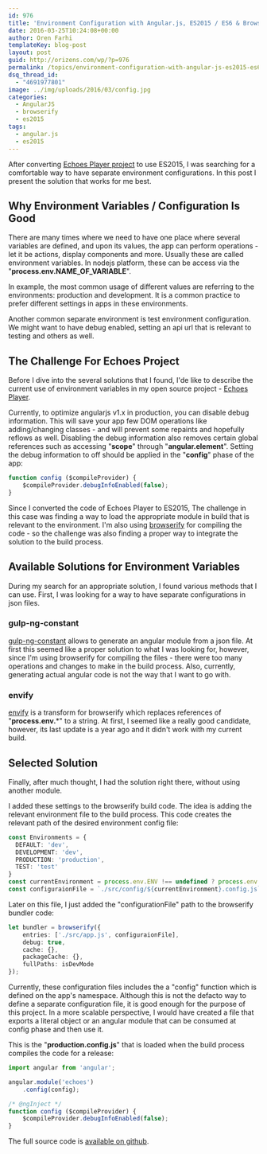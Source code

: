 ```yaml
---
id: 976
title: 'Environment Configuration with Angular.js, ES2015 / ES6 & Browserify'
date: 2016-03-25T10:24:08+00:00
author: Oren Farhi 
templateKey: blog-post
layout: post
guid: http://orizens.com/wp/?p=976
permalink: /topics/environment-configuration-with-angular-js-es2015-es6-browserify/
dsq_thread_id:
  - "4691977801"
image: ../img/uploads/2016/03/config.jpg
categories:
  - AngularJS
  - browserify
  - es2015
tags:
  - angular.js
  - es2015
---
```

After converting <a href="http://github.com/orizens/echoes" target="_blank">Echoes Player project</a> to use ES2015, I was searching for a comfortable way to have separate environment configurations. In this post I present the solution that works for me best.

## <!--more-->Why Environment Variables / Configuration Is Good

There are many times where we need to have one place where several variables are defined, and upon its values, the app can perform operations - let it be actions, display components and more. Usually these are called environment variables. In nodejs platform, these can be access via the "**process.env.NAME\_OF\_VARIABLE**".

In example, the most common usage of different values are referring to the environments: production and development. It is a common practice to prefer different settings in apps in these environments.

Another common separate environment is test environment configuration. We might want to have debug enabled, setting an api url that is relevant to testing and others as well.

## The Challenge For Echoes Project

Before I dive into the several solutions that I found, I'de like to describe the current use of environment variables in my open source project - <a href="http://echotu.be" target="_blank">Echoes Player</a>.

Currently, to optimize angularjs v1.x in production, you can disable debug information. This will save your app few DOM operations like adding/changing classes - and will prevent some repaints and hopefully reflows as well. Disabling the debug information also removes certain global references such as accessing "**scope**" through "**angular.element**". Setting the debug information to off should be applied in the "**config**" phase of the app:

```typescript
function config ($compileProvider) {
	$compileProvider.debugInfoEnabled(false);
}
```

Since I converted the code of Echoes Player to ES2015, The challenge in this case was finding a way to load the appropriate module in build that is relevant to the environment. I'm also using <a href="http://browserify.org/" target="_blank">browserify</a> for compiling the code - so the challenge was also finding a proper way to integrate the solution to the build process.

## Available Solutions for Environment Variables

During my search for an appropriate solution, I found various methods that I can use. First, I was looking for a way to have separate configurations in json files.

### gulp-ng-constant

<a href="https://github.com/guzart/gulp-ng-constant" target="_blank">gulp-ng-constant</a> allows to generate an angular module from a json file. At first this seemed like a proper solution to what I was looking for, however, since I'm using browserify for compiling the files - there were too many operations and changes to make in the build process. Also, currently, generating actual angular code is not the way that I want to go with.

### envify

<a href="https://github.com/hughsk/envify" target="_blank">envify</a> is a transform for browserify which replaces references of "**process.env.***" to a string. At first, I seemed like a really good candidate, however, its last update is a year ago and it didn't work with my current build.

## Selected Solution

Finally, after much thought, I had the solution right there, without using another module.

I added these settings to the browserify build code. The idea is adding the relevant environment file to the build process. This code creates the relevant path of the desired environment config file:

```typescript
const Environments = {
  DEFAULT: 'dev',
  DEVELOPMENT: 'dev',
  PRODUCTION: 'production',
  TEST: 'test'
}
const currentEnvironment = process.env.ENV !== undefined ? process.env.ENV : Environments.DEFAULT;
const configuraionFile = `./src/config/${currentEnvironment}.config.js`;
```

Later on this file, I just added the "configurationFile" path to the browserify bundler code:

```typescript
let bundler = browserify({
    entries: ['./src/app.js', configuraionFile],
    debug: true,
    cache: {},
    packageCache: {},
    fullPaths: isDevMode
});
```

Currently, these configuration files includes the a "config" function which is defined on the app's namespace. Although this is not the defacto way to define a separate configuration file, it is good enough for the purpose of this project. In a more scalable perspective, I would have created a file that exports a literal object or an angular module that can be consumed at config phase and then use it.

This is the "**production.config.js**" that is loaded when the build process compiles the code for a release:

```typescript
import angular from 'angular';

angular.module('echoes')
    .config(config);

/* @ngInject */
function config ($compileProvider) {
	$compileProvider.debugInfoEnabled(false);
}
```

The full source code is <a href="http://github.com/orizens/echoes" target="_blank">available on github</a>.